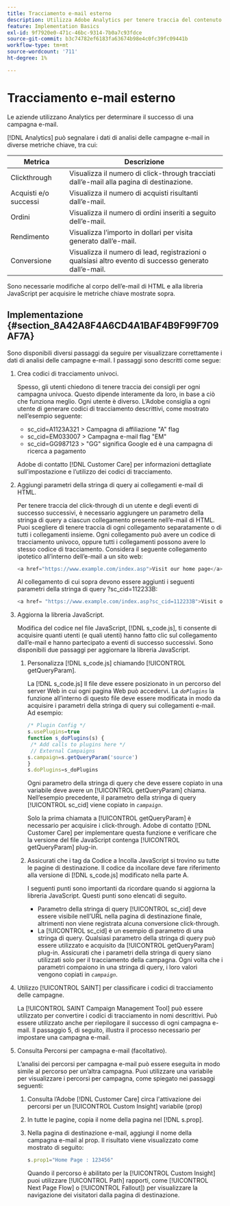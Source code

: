 ```yaml
---
title: Tracciamento e-mail esterno
description: Utilizza Adobe Analytics per tenere traccia del contenuto delle e-mail.
feature: Implementation Basics
exl-id: 9f7920e0-471c-46bc-9314-7b0a7c93fdce
source-git-commit: b3c74782ef6183fa63674b98e4c0fc39fc09441b
workflow-type: tm+mt
source-wordcount: '711'
ht-degree: 1%

---
```


# Tracciamento e-mail esterno

Le aziende utilizzano Analytics per determinare il successo di una campagna e-mail.

[!DNL Analytics] può segnalare i dati di analisi delle campagne e-mail in diverse metriche chiave, tra cui:

| Metrica | Descrizione |
|---|---|
| Clickthrough | Visualizza il numero di click-through tracciati dall’e-mail alla pagina di destinazione. |
| Acquisti e/o successi | Visualizza il numero di acquisti risultanti dall’e-mail. |
| Ordini | Visualizza il numero di ordini inseriti a seguito dell’e-mail. |
| Rendimento | Visualizza l’importo in dollari per visita generato dall’e-mail. |
| Conversione | Visualizza il numero di lead, registrazioni o qualsiasi altro evento di successo generato dall’e-mail. |

Sono necessarie modifiche al corpo dell’e-mail di HTML e alla libreria JavaScript per acquisire le metriche chiave mostrate sopra.

## Implementazione {#section_8A42A8F4A6CD4A1BAF4B9F99F709AF7A}

Sono disponibili diversi passaggi da seguire per visualizzare correttamente i dati di analisi delle campagne e-mail. I passaggi sono descritti come segue:

1. Crea codici di tracciamento univoci.

   Spesso, gli utenti chiedono di tenere traccia dei consigli per ogni campagna univoca. Questo dipende interamente da loro, in base a ciò che funziona meglio. Ogni utente è diverso. L’Adobe consiglia a ogni utente di generare codici di tracciamento descrittivi, come mostrato nell’esempio seguente:

   * sc_cid=A1123A321 > Campagna di affiliazione &quot;A&quot; flag
   * sc_cid=EM033007 > Campagna e-mail flag &quot;EM&quot;
   * sc_cid=GG987123 > &quot;GG&quot; significa Google ed è una campagna di ricerca a pagamento

   Adobe di contatto [!DNL Customer Care] per informazioni dettagliate sull’impostazione e l’utilizzo dei codici di tracciamento.

1. Aggiungi parametri della stringa di query ai collegamenti e-mail di HTML.

   Per tenere traccia del click-through di un utente e degli eventi di successo successivi, è necessario aggiungere un parametro della stringa di query a ciascun collegamento presente nell’e-mail di HTML. Puoi scegliere di tenere traccia di ogni collegamento separatamente o di tutti i collegamenti insieme. Ogni collegamento può avere un codice di tracciamento univoco, oppure tutti i collegamenti possono avere lo stesso codice di tracciamento. Considera il seguente collegamento ipotetico all’interno dell’e-mail a un sito web:

   ```js
   <a href="https://www.example.com/index.asp">Visit our home page</a>
   ```

   Al collegamento di cui sopra devono essere aggiunti i seguenti parametri della stringa di query ?sc_cid=112233B:

   ```js
   <a href= "https://www.example.com/index.asp?sc_cid=112233B">Visit our home page</a>
   ```

1. Aggiorna la libreria JavaScript.

   Modifica del codice nel file JavaScript, [!DNL s_code.js], ti consente di acquisire quanti utenti (e quali utenti) hanno fatto clic sul collegamento dall’e-mail e hanno partecipato a eventi di successo successivi. Sono disponibili due passaggi per aggiornare la libreria JavaScript.

   1. Personalizza [!DNL s_code.js] chiamando [!UICONTROL getQueryParam].

      La [!DNL s_code.js] Il file deve essere posizionato in un percorso del server Web in cui ogni pagina Web può accedervi. La *`doPlugins`* la funzione all’interno di questo file deve essere modificata in modo da acquisire i parametri della stringa di query sui collegamenti e-mail. Ad esempio:

      ```js
      /* Plugin Config */ 
      s.usePlugins=true 
      function s_doPlugins(s) { 
       /* Add calls to plugins here */ 
       // External Campaigns 
      s.campaign=s.getQueryParam('source') 
      } 
      s.doPlugins=s_doPlugins 
      ```

      Ogni parametro della stringa di query che deve essere copiato in una variabile deve avere un [!UICONTROL getQueryParam] chiama. Nell’esempio precedente, il parametro della stringa di query [!UICONTROL sc_cid] viene copiato in *`campaign`*.

      Solo la prima chiamata a [!UICONTROL getQueryParam] è necessario per acquisire i click-through. Adobe di contatto [!DNL Customer Care] per implementare questa funzione e verificare che la versione del file JavaScript contenga [!UICONTROL getQueryParam] plug-in.

   1. Assicurati che i tag da Codice a Incolla JavaScript si trovino su tutte le pagine di destinazione. Il codice da incollare deve fare riferimento alla versione di [!DNL s_code.js] modificato nella parte A.

      I seguenti punti sono importanti da ricordare quando si aggiorna la libreria JavaScript. Questi punti sono elencati di seguito.

      * Parametro della stringa di query [!UICONTROL sc_cid] deve essere visibile nell’URL nella pagina di destinazione finale, altrimenti non viene registrata alcuna conversione click-through.
      * La [!UICONTROL sc_cid] è un esempio di parametro di una stringa di query. Qualsiasi parametro della stringa di query può essere utilizzato e acquisito da [!UICONTROL getQueryParam] plug-in. Assicurati che i parametri della stringa di query siano utilizzati solo per il tracciamento della campagna. Ogni volta che i parametri compaiono in una stringa di query, i loro valori vengono copiati in *`campaign`*.

1. Utilizzo [!UICONTROL SAINT] per classificare i codici di tracciamento delle campagne.

   La [!UICONTROL SAINT Campaign Management Tool] può essere utilizzato per convertire i codici di tracciamento in nomi descrittivi. Può essere utilizzato anche per riepilogare il successo di ogni campagna e-mail. Il passaggio 5, di seguito, illustra il processo necessario per impostare una campagna e-mail.

1. Consulta Percorsi per campagna e-mail (facoltativo).

   L’analisi dei percorsi per campagna e-mail può essere eseguita in modo simile al percorso per un’altra campagna. Puoi utilizzare una variabile per visualizzare i percorsi per campagna, come spiegato nei passaggi seguenti:

   1. Consulta l’Adobe [!DNL Customer Care] circa l&#39;attivazione dei percorsi per un [!UICONTROL Custom Insight] variabile (prop)

   1. In tutte le pagine, copia il nome della pagina nel [!DNL s.prop].
   1. Nella pagina di destinazione e-mail, aggiungi il nome della campagna e-mail al prop. Il risultato viene visualizzato come mostrato di seguito:

      ```js
      s.prop1="Home Page : 123456"
      ```

      Quando il percorso è abilitato per la [!UICONTROL Custom Insight] puoi utilizzare [!UICONTROL Path] rapporti, come [!UICONTROL Next Page Flow] o [!UICONTROL Fallout]) per visualizzare la navigazione dei visitatori dalla pagina di destinazione.
